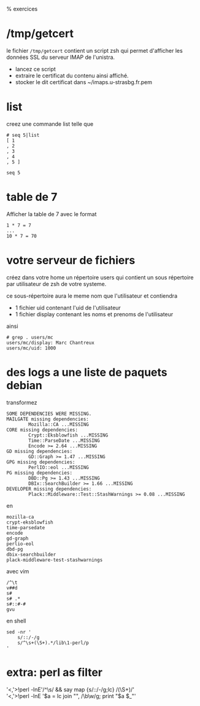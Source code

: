 % exercices

# /tmp/getcert

le fichier `/tmp/getcert` contient un script zsh qui permet d'afficher
les données SSL du serveur IMAP de l'unistra.

* lancez ce script
* extraire le certificat du contenu ainsi affiché.
* stocker le dit certificat dans ~/imaps.u-strasbg.fr.pem  

# list

creez une commande list telle que  

    # seq 5|list
    [ 1
    , 2
    , 3
    , 4
    , 5 ]

    seq 5

# table de 7 

Afficher la table de 7 avec le format

    1 * 7 = 7
    ...
    10 * 7 = 70

# votre serveur de fichiers 

créez dans votre home un répertoire users qui contient un sous répertoire par utilisateur de zsh de votre systeme.  

ce sous-répertoire aura le meme nom que l'utilisateur et contiendra

* 1 fichier uid contenant l'uid de l'utilisateur 
* 1 fichier display contenant les noms
  et prenoms de l'utilisateur  

ainsi 

    # grep . users/mc
    users/mc/display: Marc Chantreux
    users/mc/uid: 1000

# des logs a une liste de paquets debian 

transformez 


    SOME DEPENDENCIES WERE MISSING.
    MAILGATE missing dependencies:
            Mozilla::CA ...MISSING
    CORE missing dependencies:
            Crypt::Eksblowfish ...MISSING
            Time::ParseDate ...MISSING
            Encode >= 2.64 ...MISSING
    GD missing dependencies:
            GD::Graph >= 1.47 ...MISSING
    GPG missing dependencies:
            PerlIO::eol ...MISSING
    PG missing dependencies:
            DBD::Pg >= 1.43 ...MISSING
            DBIx::SearchBuilder >= 1.66 ...MISSING
    DEVELOPER missing dependencies:
            Plack::Middleware::Test::StashWarnings >= 0.08 ...MISSING  

en 

    mozilla-ca
    crypt-eksblowfish
    time-parsedate
    encode
    gd-graph
    perlio-eol
    dbd-pg
    dbix-searchbuilder
    plack-middleware-test-stashwarnings  

avec vim 

    /^\t
    v##d
    s#
    s# .*
    s#::#-#
    gvu

en shell

    sed -nr '
        s/::/-/g
        s/^\s+(\S+).*/lib\1-perl/p
    '  

# extra: perl as filter

'<,'>!perl -lnE'/^\s/ && say map {s/::/-/g;lc} /(\S+)/'   
'<,'>!perl -lnE '$a = lc join "", /\b\w/g; print "$a $_"'


